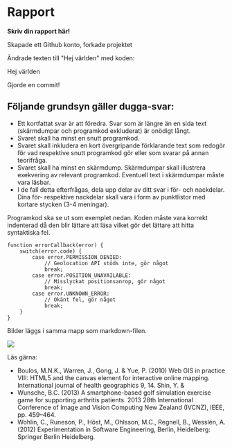 
# Rapport

**Skriv din rapport här!**

Skapade ett Github konto, forkade projektet 

Ändrade texten till "Hej världen" med koden:

<string name="app_name">Hej världen</string>

Gjorde en commit!

## Följande grundsyn gäller dugga-svar:



- Ett kortfattat svar är att föredra. Svar som är längre än en sida text (skärmdumpar och programkod exkluderat) är onödigt långt.
- Svaret skall ha minst en snutt programkod.
- Svaret skall inkludera en kort övergripande förklarande text som redogör för vad respektive snutt programkod gör eller som svarar på annan teorifråga.
- Svaret skall ha minst en skärmdump. Skärmdumpar skall illustrera exekvering av relevant programkod. Eventuell text i skärmdumpar måste vara läsbar.
- I de fall detta efterfrågas, dela upp delar av ditt svar i för- och nackdelar. Dina för- respektive nackdelar skall vara i form av punktlistor med kortare stycken (3-4 meningar).

Programkod ska se ut som exemplet nedan. Koden måste vara korrekt indenterad då den blir lättare att läsa vilket gör det lättare att hitta syntaktiska fel.

```
function errorCallback(error) {
    switch(error.code) {
        case error.PERMISSION_DENIED:
            // Geolocation API stöds inte, gör något
            break;
        case error.POSITION_UNAVAILABLE:
            // Misslyckat positionsanrop, gör något
            break;
        case error.UNKNOWN_ERROR:
            // Okänt fel, gör något
            break;
    }
}
```

Bilder läggs i samma mapp som markdown-filen.

![](android.png)

Läs gärna:

- Boulos, M.N.K., Warren, J., Gong, J. & Yue, P. (2010) Web GIS in practice VIII: HTML5 and the canvas element for interactive online mapping. International journal of health geographics 9, 14. Shin, Y. &
- Wunsche, B.C. (2013) A smartphone-based golf simulation exercise game for supporting arthritis patients. 2013 28th International Conference of Image and Vision Computing New Zealand (IVCNZ), IEEE, pp. 459–464.
- Wohlin, C., Runeson, P., Höst, M., Ohlsson, M.C., Regnell, B., Wesslén, A. (2012) Experimentation in Software Engineering, Berlin, Heidelberg: Springer Berlin Heidelberg.
